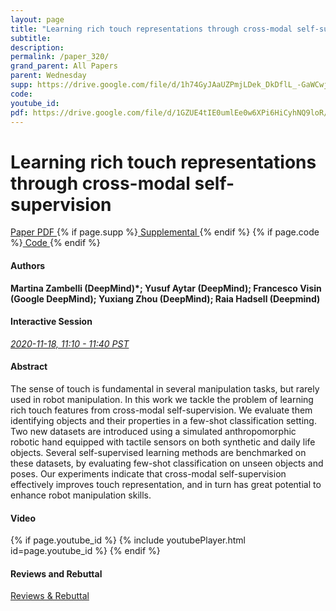 ```yaml
---
layout: page
title: "Learning rich touch representations through cross-modal self-supervision"
subtitle: 
description:
permalink: /paper_320/
grand_parent: All Papers
parent: Wednesday
supp: https://drive.google.com/file/d/1h74GyJAaUZPmjLDek_DkDflL_-GaWCwj/view
code: 
youtube_id: 
pdf: https://drive.google.com/file/d/1GZUE4tIE0umlEe0w6XPi6HiCyhNQ9loR/view
---
```


# Learning rich touch representations through cross-modal self-supervision

<a href="https://drive.google.com/file/d/1GZUE4tIE0umlEe0w6XPi6HiCyhNQ9loR/view" target="_blank" rel="noopener noreferrer" class="btn btn-blue"><i class="fa fa-file-text-o" aria-hidden="true"></i> Paper PDF </a> {% if page.supp %}<a href="https://drive.google.com/file/d/1h74GyJAaUZPmjLDek_DkDflL_-GaWCwj/view" target="_blank" rel="noopener noreferrer" class="btn btn-green"><i class="fa fa-file-text-o" aria-hidden="true"></i> Supplemental </a>{% endif %} {% if page.code %}<a href="" target="_blank" rel="noopener noreferrer" class="btn"><i class="fa fa-github" aria-hidden="true"></i> Code </a>{% endif %} 

#### Authors
**Martina Zambelli (DeepMind)*; Yusuf Aytar (DeepMind); Francesco Visin (Google DeepMind); Yuxiang Zhou (DeepMind); Raia Hadsell (Deepmind)**

#### Interactive Session
<a href="https://pheedloop.com/corl2020/virtual/?page=sessions&section=SESTW87GH1VOABOOX" target="_blank" rel="noopener noreferrer"><em>2020-11-18, 11:10 - 11:40 PST </em></a>

#### Abstract
The sense of touch is fundamental in several manipulation tasks, but rarely used in robot manipulation. In this work we tackle the problem of learning rich touch features from cross-modal self-supervision. We evaluate them identifying objects and their properties in a few-shot classification setting. Two new datasets are introduced using a simulated anthropomorphic robotic hand equipped with tactile sensors on both synthetic and daily life objects. Several self-supervised learning methods are benchmarked on these datasets, by evaluating few-shot classification on unseen objects and poses. Our experiments indicate that cross-modal self-supervision effectively improves touch representation, and in turn has great potential to enhance robot manipulation skills.

#### Video
{% if page.youtube_id %}
{% include youtubePlayer.html id=page.youtube_id %}
{% endif %}

#### Reviews and Rebuttal
<a href="https://drive.google.com/file/d/1GldN3o41op2h0qoOH1Zw3--nXDpOk6IF/view" target="_blank" rel="noopener noreferrer" class="btn btn-purple"><i class="fa fa-pencil-square-o" aria-hidden="true"></i> Reviews & Rebuttal </a>

